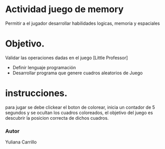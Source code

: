 # Actividad juego de memory

Permitir a el jugador desarrollar habilidades logicas, memoria y espaciales

# Objetivo.

Validar las operaciones dadas en el juego [Little Professor]

* Definir lenguaje programación
* Desarrollar programa que genere cuadros aleatorios de Juego

# instrucciones.

para jugar se debe clickear el boton de colorear, inicia un contador de 5 segundos y se ocultan los cuadros coloreados, el objetivo del juego es descubrir la posicion correcta de dichos cuadros.

### Autor
Yuliana Carrillo
